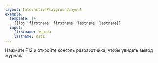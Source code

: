 ```yaml
---
layout: InteractivePlaygroundLayout
example:
  template: |+
    {{log 'firstname' firstname 'lastname' lastname}}
  input:
    firstname: Yehuda
    lastname: Katz
---
```


Нажмите F12 и откройте консоль разработчика, чтобы увидеть вывод журнала.
